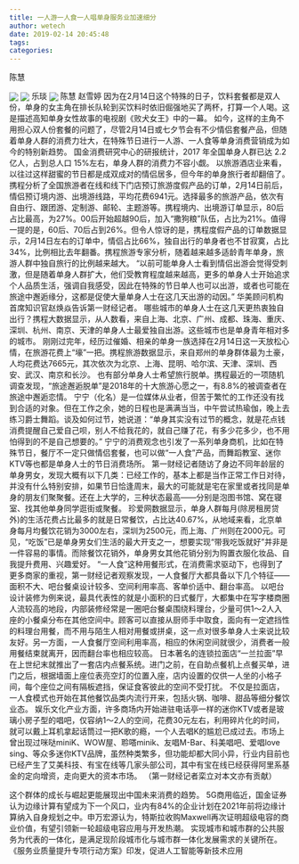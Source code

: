 ```yaml
---
title: 一人游一人食一人唱单身服务业加速细分
author: wetech
date: 2019-02-14 20:45:48
tags: 
categories: 
---
```

陈慧
<!-- more -->
<img align="center" border="0" src="https://imgcdn.yicai.com/uppics/images/2019/02/f79882adf4f533e25cd8a11e6d862180.jpg" />
<img align="center" border="0" src="https://imgcdn.yicai.com/uppics/images/2019/02/0126fdb827ce8d842727b0e06d89e68e.jpg" />
乐琰
<img align="center" border="0" src="https://imgcdn.yicai.com/uppics/images/2019/02/4420c53f2f221459cc4e3fccd1800924.jpg" />
陈慧
赵雪婷
因为在2月14日这个特殊的日子，饮料套餐都是双人份，单身的女主角在排长队轮到买饮料时依旧倔强地买了两杯，打算一个人喝。这是描述高知单身女性故事的电视剧《败犬女王》中的一幕。
如今，这样的主角不用担心双人份套餐的问题了，尽管2月14日或七夕节会有不少情侣套餐产品，但随着单身人群的消费力壮大，在特殊节日进行一人游、一人食等单身消费营销成为如今的特别新趋势。
国金消费研究中心的研报统计，2017 年全国单身人群已达 2.2 亿人，占到总人口 15%左右，单身人群的消费力不容小觑。
以旅游酒店业来看，以往过这样甜蜜的节日都是成双成对的情侣居多，但今年的单身旅行者却翻倍了。
携程分析了全国旅游者在线和线下门店预订旅游度假产品的订单，2月14日前后，情侣预订境内游、出境游线路，平均花费6941元。选择最多的旅游产品，依次有自由行、跟团游、定制游、邮轮、主题游等。携程境内、出境游订单显示，80后占比最高，为27%。00后开始超越90后，加入“撒狗粮”队伍，占比为21%。值得一提的是，60后、70后占到26%。但令人惊讶的是，携程度假产品的订单数据显示，2月14日左右的订单中，情侣占比66%，独自出行的单身者也不甘寂寞，占比34%，比例相比去年翻番。携程旅游专家分析，随着越来越多适龄青年单身，旅游人群中独自旅行的比例越来越大。
“以前可能单身人士看到情侣出游会觉得受刺激，但是随着单身人群扩大，他们受教育程度越来越高，更多的单身人士开始追求个人品质生活，强调自我感受，因此在特殊的节日单人也可以出游，或者也可能在旅途中邂逅缘分，这都是促使大量单身人士在这几天出游的动因。” 华美顾问机构首席知识官赵焕焱告诉第一财经记者。
哪些城市的单身人士在这几天更热衷独自出行？携程大数据显示，从人数看，来自上海、北京、广州、成都、珠海、重庆、深圳、杭州、南京、天津的单身人士最爱独自出游。这些城市也是单身青年相对多的城市。
刚刚过完年，经历过催婚、相亲的单身一族选择在2月14日这一天放松心情，在旅游花费上“壕”一把。携程旅游数据显示，来自郑州的单身群体最为土豪，人均花费达7665元，其次依次为北京、上海、昆明、哈尔滨、天津、深圳、西安、武汉、南京和长沙。
也有部分单身人士希望旅行脱单。携程最近的一项随机调查发现，“旅途邂逅脱单”是2018年的十大旅游心愿之一，有8.8%的被调查者在旅途中邂逅恋情。
宁宁（化名）是一位媒体从业者，但苦于繁忙的工作还没有找到合适的对象。但在工作之余，她的日程也是满满当当，中午尝试热瑜伽，晚上去练习爵士舞蹈。谈及如何过节，她说道：“单身其实没有过节的概念，就是花点钱消费提醒自己爱自己呗，别人不给我花的，就自己赚了花，有多少花多少，也不用怕得到的不是自己想要的。”
宁宁的消费观念也引发了一系列单身商机，比如在特殊节日，餐厅不一定只做情侣套餐，也可以做“一人食”产品，而舞蹈教室、迷你KTV等也都是单身人士的节日消费场所。
第一财经记者随访了身边不同年龄层的单身男女，发现大概有以下几类：已经工作的，基本上都是当作正常工作日对待，并没有什么特别安排，如果节日恰逢周末，最大的可能就是宅在家里或者找同是单身的朋友们聚聚餐。还在上大学的，三种状态最高——分别是泡图书馆、窝在寝室、找其他单身同学逛街或聚餐。
珍爱网数据显示，单身人群每月(除房租房贷外)的生活花费占比最多的就是日常餐饮，占比达40.67%，从地域来看，北京单身每月均餐饮花销为3000左右，深圳为2500元，而上海、广州则在2000元。可见，“吃饭”已是单身男女们生活的最大开支之一，想要实现“带我吃饭就好”并非是一件容易的事情。而除餐饮花销外，单身男女其他花销分别为购置衣服化妆品、自我提升费用、兴趣爱好。
“一人食”这种用餐形式，在消费需求驱动下，也得到了更多商家的重视，第一财经记者观察发现，一人食餐厅大都具备以下几个特征——面积不大、吧台餐桌设计较多、空间利用率高、客单价适中、翻台率高。
以吧台设计装修为例来说，最具代表性的就是小面积的日式餐厅，大都集中在写字楼商圈人流较高的地段，内部装修经常是一圈吧台餐桌围绕料理台，少量可供1～2人入座的小餐桌分布在其他空间中。顾客可以直接从厨师手中取食，面向有一定遮挡性的料理台用餐，而不用与陌生人相对用餐或拼桌，这一点对很多单身人士来说比较友好。另一方面，一人食餐厅空间利用率高，相应的休闲空间就很少，消费者一般用餐结束就离开，因而翻台率也相应较高。
日本著名的连锁拉面店“一兰拉面”早在上世纪末就推出了一套店内点餐系统。进门之前，在自助点餐机上点餐买单，进门之后，根据墙面上座位表亮空灯的位置入座，店内设置的仅供一人坐的小格子间，每个座位之间有隔板遮挡，保证食客彼此的空间不受打扰。
不仅是拉面店，一人食模式也开始在其他餐饮品类内流行开来，包括火锅、咖啡、甜品等细分餐饮业态。
娱乐文化产业方面，许多商场内开始进驻电话亭一样的迷你KTV或者是玻璃小房子型的唱吧，仅容纳1～2人的空间，花费30元左右，利用碎片化的时间，就可以戴上耳机拿起话筒过一把K歌的瘾，一个人去唱K的尴尬已成过去。市场上曾出现过咪哒miniK、WOW屋、聆嗒minik、友唱M-Bar、科美唱吧、爱唱love sing、等众多迷你KTV品牌，虽然种类繁多，但功能却都大同小异，行业内目前也已经产生了艾美科技、有宝在线等几家头部公司，其中有宝在线已经获得阿里系基金的定向增资，走向更大的资本市场。
（第一财经记者栾立对本文亦有贡献）
 
 
这个群体的成长与崛起更能展现出中国未来消费的趋势。
5G商用临近，国金证券认为边缘计算有望成为下一个风口，业内有84%的企业计划在2021年前将边缘计算纳入自身规划之中。申万宏源认为，特斯拉收购Maxwell再次证明超级电容的商业价值，有望引领新一轮超级电容应用与开发热潮。
实现城市和城市群的公共服务为代表的一体化，是满足现阶段城市化与城市群一体化发展需求的关键所在。
《服务业质量提升专项行动方案》印发，促进人工智能等新技术应用
